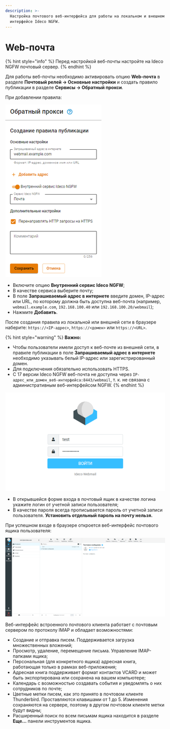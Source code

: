 ```yaml
---
description: >-
  Настройка почтового веб-интерфейса для работы на локальном и внешнем
  интерфейсе Ideco NGFW.
---
```


# Web-почта

{% hint style="info" %}
Перед настройкой веб-почты настройте на Ideco NGFW почтовый сервер.
{% endhint %}

Для работы веб-почты необходимо активировать опцию **Web-почта** в разделе **Почтовый релей -> Основные настройки** и создать правило публикации в разделе **Сервисы -> Обратный прокси**.

При добавлении правила:

![](/.gitbook/assets/reverse-proxy1.png)

* Включите опцию **Внутренний сервис Ideco NGFW**;
* В качестве сервиса выберите почту; 
* В поле **Запрашиваемый адрес в интернете** введите домен, IP-адрес или URL, по которому должна быть доступна веб-почта (например, `webmail.example.com`, `192.168.100.40` или `192.168.100.20/webmail`);
* Нажмите **Добавить**.

После создания правила из локальной или внешней сети в браузере наберите: `https://<IP-адрес>`, `https://<домен>` или `https://<URL>`.

{% hint style="warning" %}
**Важно:**

* Чтобы пользователи имели доступ к веб-почте из внешней сети, в правиле публикации в поле **Запрашиваемый адрес в интернете** необходимо указывать белый IP-адрес или зарегистрированный домен.
* Для подключения обязательно использовать HTTPS.
* С 17 версии Ideco NGFW веб-почта не доступна через `IP-адрес_или_домен_веб-интерфейса:8443/webmail`, т. к. не связана с административным веб-интерфейсом NGFW.
{% endhint %}

![](/.gitbook/assets/web-mail2.png)

* В открывшейся форме входа в почтовый ящик в качестве логина укажите логин от учетной записи пользователя;
* В качестве пароля всегда прописывается пароль от учетной записи пользователя. **Установить отдельный пароль на почту нельзя.**

При успешном входе в браузере откроется веб-интерфейс почтового ящика пользователя:

![](/.gitbook/assets/web-mail3.png)

Веб-интерфейс встроенного почтового клиента работает с почтовым сервером по протоколу IMAP и обладает возможностями:

* Создание и отправка писем. Поддерживается загрузка множественных вложений;
* Просмотр, удаление, перемещение письма. Управление IMAP-папками ящика;
* Персональная (для конкретного ящика) адресная книга, работающая только в рамках веб-приложения;
* Адресная книга поддерживает формат контактов VCARD и может быть экспортирована или сохранена на вашем компьютере;
* Календарь с возможностью создавать события и уведомлять о них сотрудников по почте;
* Цветные метки писем, как это принято в почтовом клиенте Thunderbird. Проставляются клавишами от 1 до 5. Изменения сохраняются на сервере, поэтому в другом почтовом клиенте метки будут видны;
* Расширенный поиск по всем письмам ящика находится в разделе **Еще...** панели инструментов ящика.
